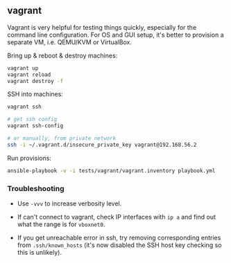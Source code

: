 ## vagrant

Vagrant is very helpful for testing things quickly, especially for the command
line configuration. For OS and GUI setup, it's better to provision a
separate VM, i.e. QEMU/KVM or VirtualBox.

Bring up & reboot & destroy machines:

```sh
vagrant up
vagrant reload
vagrant destroy -f
```

SSH into machines:

```sh
vagrant ssh

# get ssh config
vagrant ssh-config

# or manually, from private network
ssh -i ~/.vagrant.d/insecure_private_key vagrant@192.168.56.2
```

Run provisions:

```sh
ansible-playbook -v -i tests/vagrant/vagrant.inventory playbook.yml
```

### Troubleshooting

+ Use `-vvv` to increase verbosity level.

+ If can't connect to vagrant, check IP interfaces with `ip a` and find out
  what the range is for `vboxnet0`.

+ If you get unreachable error in ssh, try removing corresponding entries from
  `.ssh/known_hosts` (it's now disabled the SSH host key checking so this is
  unlikely).
